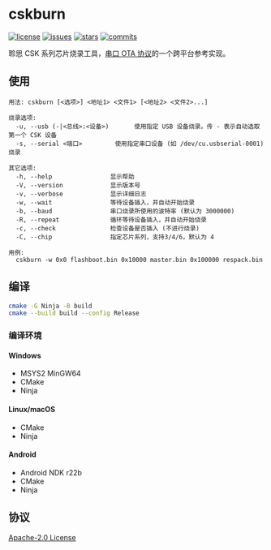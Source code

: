 cskburn
==========

[![license][license-img]][license-url] [![issues][issues-img]][issues-url] [![stars][stars-img]][stars-url] [![commits][commits-img]][commits-url]

聆思 CSK 系列芯片烧录工具，[串口 OTA 协议](https://docs.listenai.com/AIsolution/dsp/firmware_development/OTA_service#5-ota%E5%8D%8F%E8%AE%AE)的一个跨平台参考实现。

## 使用

```
用法: cskburn [<选项>] <地址1> <文件1> [<地址2> <文件2>...]

烧录选项:
  -u, --usb (-|<总线>:<设备>)		使用指定 USB 设备烧录。传 - 表示自动选取第一个 CSK 设备
  -s, --serial <端口>			使用指定串口设备 (如 /dev/cu.usbserial-0001) 烧录

其它选项:
  -h, --help				显示帮助
  -V, --version				显示版本号
  -v, --verbose				显示详细日志
  -w, --wait				等待设备插入，并自动开始烧录
  -b, --baud				串口烧录所使用的波特率 (默认为 3000000)
  -R, --repeat				循环等待设备插入，并自动开始烧录
  -c, --check				检查设备是否插入 (不进行烧录)
  -C, --chip				指定芯片系列，支持3/4/6，默认为 4

用例:
  cskburn -w 0x0 flashboot.bin 0x10000 master.bin 0x100000 respack.bin
```

## 编译

```sh
cmake -G Ninja -B build
cmake --build build --config Release
```

### 编译环境

#### Windows

* MSYS2 MinGW64
* CMake
* Ninja

#### Linux/macOS

* CMake
* Ninja

#### Android

* Android NDK r22b
* CMake
* Ninja

## 协议

[Apache-2.0 License](LICENSE)

[license-img]: https://img.shields.io/github/license/LISTENAI/cskburn?style=flat-square
[license-url]: LICENSE
[issues-img]: https://img.shields.io/github/issues/LISTENAI/cskburn?style=flat-square
[issues-url]: https://github.com/LISTENAI/cskburn/issues
[stars-img]: https://img.shields.io/github/stars/LISTENAI/cskburn?style=flat-square
[stars-url]: https://github.com/LISTENAI/cskburn/stargazers
[commits-img]: https://img.shields.io/github/last-commit/LISTENAI/cskburn?style=flat-square
[commits-url]: https://github.com/LISTENAI/cskburn/commits/master
